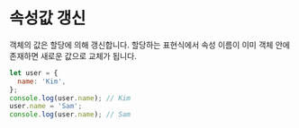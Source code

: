 # 속성값 갱신

객체의 값은 할당에 의해 갱신합니다. 할당하는 표현식에서 속성 이름이 이미 객체 안에 존재하면 새로운 값으로 교체가 됩니다.

```js
let user = {
  name: 'Kim',
};
console.log(user.name); // Kim
user.name = 'Sam';
console.log(user.name); // Sam
```
